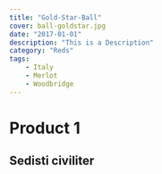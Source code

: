 ```yaml
---
title: "Gold-Star-Ball"
cover: ball-goldstar.jpg
date: "2017-01-01"
description: "This is a Description"
category: "Reds"
tags:
    - Italy
    - Merlot
    - Woodbridge
---
```


# Product 1

## Sedisti civiliter

